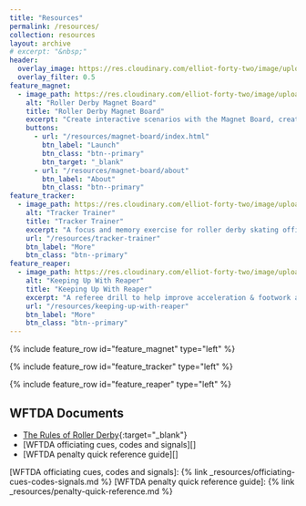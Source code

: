 ```yaml
---
title: "Resources"
permalink: /resources/
collection: resources
layout: archive
# excerpt: "&nbsp;"
header:
  overlay_image: https://res.cloudinary.com/elliot-forty-two/image/upload/f_auto,q_auto,c_scale,w_1280/officially-awesome/photos/P4150128_oxeaat.jpg
  overlay_filter: 0.5
feature_magnet:
  - image_path: https://res.cloudinary.com/elliot-forty-two/image/upload/c_scale,w_1200/f_auto,q_auto,c_crop,g_auto,r_5,w_800,h_450/officially-awesome/screenshots/magnet-board_wtfcoo.png
    alt: "Roller Derby Magnet Board"
    title: "Roller Derby Magnet Board"
    excerpt: "Create interactive scenarios with the Magnet Board, created by Wonder Zebra of Vienna Roller Derby."
    buttons:
      - url: "/resources/magnet-board/index.html"
        btn_label: "Launch"
        btn_class: "btn--primary"
        btn_target: "_blank"
      - url: "/resources/magnet-board/about"
        btn_label: "About"
        btn_class: "btn--primary"
feature_tracker:
  - image_path: https://res.cloudinary.com/elliot-forty-two/image/upload/c_scale,w_1200/f_auto,q_auto,c_crop,g_auto,r_5,w_800,h_450/officially-awesome/screenshots/tracker-trainer-2_whbfzq.png
    alt: "Tracker Trainer"
    title: "Tracker Trainer"
    excerpt: "A focus and memory exercise for roller derby skating officials."
    url: "/resources/tracker-trainer"
    btn_label: "More"
    btn_class: "btn--primary"
feature_reaper:
  - image_path: https://res.cloudinary.com/elliot-forty-two/image/upload/c_scale,w_800/f_auto,q_auto,c_crop,g_auto,r_5,w_800,h_450/officially-awesome/screenshots/keeping-up-with-reaper-1_w6buf8.png
    alt: "Keeping Up With Reaper"
    title: "Keeping Up With Reaper"
    excerpt: "A referee drill to help improve acceleration & footwork and challenge concentration."
    url: "/resources/keeping-up-with-reaper"
    btn_label: "More"
    btn_class: "btn--primary"
---
```


{% include feature_row id="feature_magnet" type="left" %}

{% include feature_row id="feature_tracker" type="left" %}

{% include feature_row id="feature_reaper" type="left" %}

## WFTDA Documents
- [The Rules of Roller Derby][]{:target="_blank"}
- [WFTDA officiating cues, codes and signals][]
- [WFTDA penalty quick reference guide][]

[The Rules of Roller Derby]: <https://rules.wftda.com> "The Rules of Flat Track Roller Derby"
[WFTDA officiating cues, codes and signals]: {% link _resources/officiating-cues-codes-signals.md %}
[WFTDA penalty quick reference guide]: {% link _resources/penalty-quick-reference.md %}
